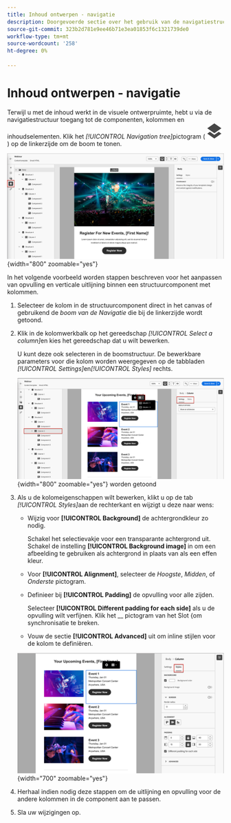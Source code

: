 ```yaml
---
title: Inhoud ontwerpen - navigatie
description: Doorgevoerde sectie over het gebruik van de navigatiestructuur voor het ontwerpen van inhoud
source-git-commit: 323b2d781e9ee46b71e3ea01853f6c1321739de0
workflow-type: tm+mt
source-wordcount: '258'
ht-degree: 0%

---
```


# Inhoud ontwerpen - navigatie

Terwijl u met de inhoud werkt in de visuele ontwerpruimte, hebt u via de navigatiestructuur toegang tot de componenten, kolommen en inhoudselementen. Klik het _[!UICONTROL Navigation tree]_&#x200B;pictogram ( ![&#x200B; het boompictogram van de Navigatie &#x200B;](../assets/do-not-localize/icon-navigation-tree.svg)) op de linkerzijde om de boom te tonen.

![&#x200B; heb toegang tot de inhoudslagen &#x200B;](../assets/content-design-shared/content-design-layers.png){width="800" zoomable="yes"}

In het volgende voorbeeld worden stappen beschreven voor het aanpassen van opvulling en verticale uitlijning binnen een structuurcomponent met kolommen.

1. Selecteer de kolom in de structuurcomponent direct in het canvas of gebruikend de _boom van de Navigatie_ die bij de linkerzijde wordt getoond.

1. Klik in de kolomwerkbalk op het gereedschap _[!UICONTROL Select a column]_&#x200B;en kies het gereedschap dat u wilt bewerken.

   U kunt deze ook selecteren in de boomstructuur. De bewerkbare parameters voor die kolom worden weergegeven op de tabbladen _[!UICONTROL Settings]_&#x200B;en&#x200B;_[!UICONTROL Styles]_ rechts.

   ![&#x200B; de componenten van de Kolom die in de visuele ontwerper &#x200B;](../assets/content-design-shared/content-design-layers-column-select.png){width="800" zoomable="yes"} worden getoond

1. Als u de kolomeigenschappen wilt bewerken, klikt u op de tab _[!UICONTROL Styles]_&#x200B;aan de rechterkant en wijzigt u deze naar wens:

   * Wijzig voor **[!UICONTROL Background]** de achtergrondkleur zo nodig.

     Schakel het selectievakje voor een transparante achtergrond uit. Schakel de instelling **[!UICONTROL Background image]** in om een afbeelding te gebruiken als achtergrond in plaats van als een effen kleur.

   * Voor **[!UICONTROL Alignment]**, selecteer de _Hoogste_, _Midden_, of _Onderste_ pictogram.
   * Definieer bij **[!UICONTROL Padding]** de opvulling voor alle zijden.

     Selecteer **[!UICONTROL Different padding for each side]** als u de opvulling wilt verfijnen. Klik het __ pictogram van het Slot &lbrace;om synchronisatie te breken.

   * Vouw de sectie **[!UICONTROL Advanced]** uit om inline stijlen voor de kolom te definiëren.

   ![&#x200B; verander de stijlen voor de geselecteerde kolom &#x200B;](../assets/content-design-shared/content-design-layers-column-styles.png){width="700" zoomable="yes"}

1. Herhaal indien nodig deze stappen om de uitlijning en opvulling voor de andere kolommen in de component aan te passen.

1. Sla uw wijzigingen op.
